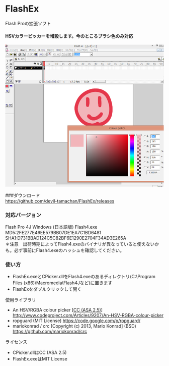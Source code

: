 # FlashEx
Flash Proの拡張ソフト

#### HSVカラーピッカーを増設します。今のところブラシ色のみ対応

<img src="https://raw.githubusercontent.com/devil-tamachan/FlashEx/master/flashex01.png">


###ダウンロード<br />
<a href="https://github.com/devil-tamachan/FlashEx/releases">https://github.com/devil-tamachan/FlashEx/releases</a>

### 対応バージョン <br />
 Flash Pro 4J Windows (日本語版) Flash4.exe MD5:2FE277E46EE579BB07DE1EA7C1BD6481 SHA1:D731BBAD124C5C82BF6E1290E2704F34AD3E265A<br />
 ＊注意　出荷時期によってFlash4.exeのバイナリが異なっていると使えないかも。必ず事前にFlash4.exeのハッシュを確認してください。

### 使い方
 - FlashEx.exeとCPicker.dllをFlash4.exeのあるディレクトリ(C:\Program Files (x86)\Macromedia\Flash4Jなど)に置きます
 - FlashExをダブルクリックして開く

使用ライブラリ
 - An HSV/RGBA colour picker [<a href="http://creativecommons.org/licenses/by-sa/2.5/deed.ja">CC (ASA 2.5)</a>] <a href="http://www.codeproject.com/Articles/9207/An-HSV-RGBA-colour-picker">http://www.codeproject.com/Articles/9207/An-HSV-RGBA-colour-picker</a>
 - ropguard (MIT License) <a href="https://code.google.com/p/ropguard/">https://code.google.com/p/ropguard/</a>
 - mariokonrad / crc [Copyright (c) 2013, Mario Konrad] (BSD) <a href="https://github.com/mariokonrad/crc">https://github.com/mariokonrad/crc</a>
 
ライセンス
 - CPicker.dllはCC (ASA 2.5)
 - FlashEx.exeはMIT License